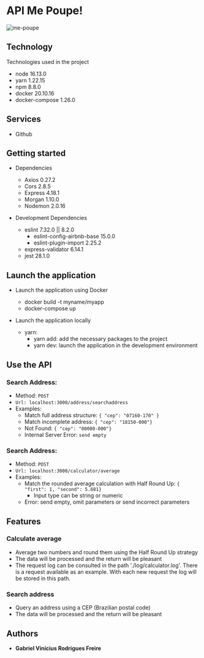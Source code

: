 # API Me Poupe!

![me-poupe](https://user-images.githubusercontent.com/63867838/171801259-6e92ff91-704c-4fa4-a58c-0762dab96f4a.png)

##  Technology 

Technologies used in the project

* node            16.13.0
* yarn            1.22.15
* npm             8.8.0
* docker          20.10.16
* docker-compose  1.26.0

##  Services

* Github

##  Getting started

* Dependencies
  - Axios         0.27.2
  - Cors          2.8.5
  - Express       4.18.1
  - Morgan        1.10.0
  - Nodemon       2.0.16

* Development Dependencies
  - eslint                      7.32.0 || 8.2.0
    - eslint-config-airbnb-base 15.0.0
    - eslint-plugin-import      2.25.2
  - express-validator           6.14.1
  - jest                        28.1.0
  
##  Launch the application
  
* Launch the application using Docker
  - docker build -t myname/myapp
  - docker-compose up
  
* Launch the application locally
  - yarn:
    - yarn add: add the necessary packages to the project
    - yarn dev: launch the application in the development environment

## Use the API
### Search Address:
  - Method: ```POST```
  - ```Url: localhost:3000/address/searchaddress```
  - Examples:
    - Match full address structure: ```{ "cep": "07160-170" }```
    - Match incomplete address: ```{ "cep": "18150-000"}```
    - Not Found: ```{ "cep": "00000-000"}```
    - Internal Server Error: ``` send empty ```

### Search Address:
  - Method: ```POST```
  - ```Url: localhost:3000/calculator/average```
  - Examples:
    - Match the rounded average calculation with Half Round Up: ``` { "first": 1, "second": 5.681} ```
      - Input type can be string or numeric
    - Error: send empty, omit parameters or send incorrect parameters

## Features

### Calculate average
  - Average two numbers and round them using the Half Round Up strategy
  - The data will be processed and the return will be pleasant
  - The request log can be consulted in the path './log/calculator.log'. There is a request available as an example. With each new request the log will be stored in this path.

### Search address
  - Query an address using a CEP (Brazilian postal code)
  - The data will be processed and the return will be pleasant

##  Authors
  * **Gabriel Vinícius Rodrigues Freire**
